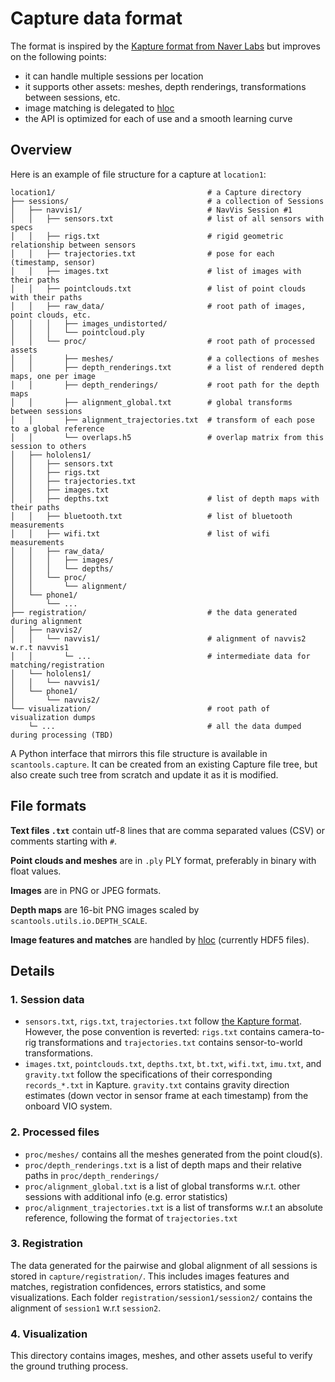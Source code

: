 # Capture data format

The format is inspired by the [Kapture format from Naver Labs](https://github.com/naver/kapture/blob/main/kapture_format.adoc) but improves on the following points:

- it can handle multiple sessions per location
- it supports other assets: meshes, depth renderings, transformations between sessions, etc.
- image matching is delegated to [hloc](https://github.com/cvg/Hierarchical-Localization)
- the API is optimized for each of use and a smooth learning curve

## Overview

Here is an example of file structure for a capture at `location1`:

```
location1/                                  # a Capture directory
├── sessions/                               # a collection of Sessions 
│   ├── navvis1/                            # NavVis Session #1
│   │   ├── sensors.txt                     # list of all sensors with specs
│   │   ├── rigs.txt                        # rigid geometric relationship between sensors
│   │   ├── trajectories.txt                # pose for each (timestamp, sensor)
│   │   ├── images.txt                      # list of images with their paths
│   │   ├── pointclouds.txt                 # list of point clouds with their paths
│   │   ├── raw_data/                       # root path of images, point clouds, etc.
│   │   │   ├── images_undistorted/
│   │   │   └── pointcloud.ply
│   │   └── proc/                           # root path of processed assets
│   │       ├── meshes/                     # a collections of meshes
│   │       ├── depth_renderings.txt        # a list of rendered depth maps, one per image
│   │       ├── depth_renderings/           # root path for the depth maps
│   │       ├── alignment_global.txt        # global transforms between sessions
│   │       ├── alignment_trajectories.txt  # transform of each pose to a global reference
│   │       └── overlaps.h5                 # overlap matrix from this session to others
│   ├── hololens1/
│   │   ├── sensors.txt
│   │   ├── rigs.txt
│   │   ├── trajectories.txt
│   │   ├── images.txt
│   │   ├── depths.txt                      # list of depth maps with their paths
│   │   ├── bluetooth.txt                   # list of bluetooth measurements
│   │   ├── wifi.txt                        # list of wifi measurements
│   │   ├── raw_data/
│   │   │   ├── images/
│   │   │   └── depths/
│   │   └── proc/
│   │       └── alignment/
│   └── phone1/
│       └── ...
├── registration/                           # the data generated during alignment
│   ├── navvis2/
│   │   └── navvis1/                        # alignment of navvis2 w.r.t navvis1
│   │       └─ ...                          # intermediate data for matching/registration
│   └── hololens1/
│   │   └── navvis1/
│   └── phone1/
│       └── navvis2/
└── visualization/                          # root path of visualization dumps
    └─ ...                                  # all the data dumped during processing (TBD)
```

A Python interface that mirrors this file structure is available in `scantools.capture`. It can be created from an existing Capture file tree, but also create such tree from scratch and update it as it is modified.

## File formats

**Text files `.txt`** contain utf-8 lines that are comma separated values (CSV) or comments starting with `#`.

**Point clouds and meshes** are in `.ply` PLY format, preferably in binary with float values.

**Images** are in PNG or JPEG formats.

**Depth maps** are 16-bit PNG images scaled by `scantools.utils.io.DEPTH_SCALE`.

**Image features and matches** are handled by [hloc](https://github.com/cvg/Hierarchical-Localization) (currently HDF5 files).

## Details

### 1. Session data

- `sensors.txt`, `rigs.txt`, `trajectories.txt` follow [the Kapture format](https://github.com/naver/kapture/blob/main/kapture_format.adoc#2--sensors). However, the pose convention is reverted: `rigs.txt` contains camera-to-rig transformations and `trajectories.txt` contains sensor-to-world transformations.
- `images.txt`, `pointclouds.txt`, `depths.txt`, `bt.txt`, `wifi.txt`, `imu.txt`, and `gravity.txt` follow the specifications of their corresponding `records_*.txt` in Kapture. `gravity.txt` contains gravity direction estimates (down vector in sensor frame at each timestamp) from the onboard VIO system.

### 2. Processed files

- `proc/meshes/` contains all the meshes generated from the point cloud(s).
- `proc/depth_renderings.txt` is a list of depth maps and their relative paths in `proc/depth_renderings/`
- `proc/alignment_global.txt` is a list of global transforms w.r.t. other sessions with additional info (e.g. error statistics)
- `proc/alignment_trajectories.txt` is a list of transforms w.r.t an absolute reference, following the format of `trajectories.txt`

### 3. Registration

The data generated for the pairwise and global alignment of all sessions is stored in `capture/registration/`. This includes images features and matches, registration confidences, errors statistics, and some visualizations. Each folder `registration/session1/session2/` contains the alignment of `session1` w.r.t `session2`.

### 4. Visualization

This directory contains images, meshes, and other assets useful to verify the ground truthing process.

